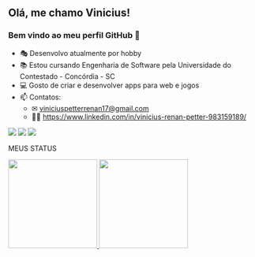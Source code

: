 ## Olá, me chamo Vinicius! 
### Bem vindo ao meu perfil GitHub 👋
- 🎭 Desenvolvo atualmente por hobby
- 📚 Estou cursando Engenharia de Software pela Universidade do Contestado - Concórdia - SC
- 💻 Gosto de criar e desenvolver apps para web e jogos
- 📫 Contatos:
	- ✉ viniciuspetterrenan17@gmail.com
	- 🙂💼 https://www.linkedin.com/in/vinicius-renan-petter-983159189/
<div>
<a href="https://instagram.com/seu-usuário-instagram-aqui" target="_blank"><img src="https://img.shields.io/badge/-Instagram-%23E4405F?style=for-the-badge&logo=instagram&logoColor=white" target="_blank"></a>
<a href = "mailto:VINICIUS"><img src="https://img.shields.io/badge/Gmail-D14836?style=for-the-badge&logo=gmail&logoColor=white" target="_blank"></a>
<a href="https://www.linkedin.com/in/seu-usuário-linkedln-aqui" target="_blank"><img src="https://img.shields.io/badge/-LinkedIn-%230077B5?style=for-the-badge&logo=linkedin&logoColor=white" target="_blank"></a>   
</div>

MEUS STATUS

<div>
<a href="https://github.com/ViniciusPetter">
<img height="180em" src="https://github-readme-stats.vercel.app/api/top-langs/?username=seu-usuário-aqui&layout=compact&langs_count=7&theme=dracula"/>
<img height="180em" src="https://github-readme-stats.vercel.app/api?username=seu-usuário-aqui&show_icons=true&theme=dracula&include_all_commits=true&count_private=true"/>
</div>
<!---
ViniciusPetter/ViniciusPetter is a ✨ special ✨ repository because its `README.md` (this file) appears on your GitHub profile.
You can click the Preview link to take a look at your changes.
--->

